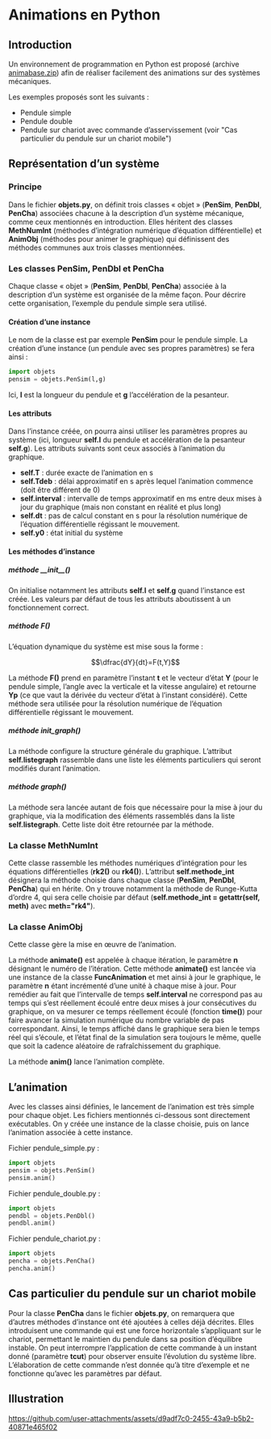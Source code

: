 # Animations en Python
 
## Introduction

Un environnement de programmation en Python est proposé (archive [animabase.zip](animabase.zip)) afin de réaliser facilement des animations sur des systèmes mécaniques.

Les exemples proposés sont les suivants :
- Pendule simple
- Pendule double
- Pendule sur chariot avec commande d’asservissement (voir "Cas particulier du pendule sur un chariot mobile")
 
## Représentation d’un système

### Principe

Dans le fichier **objets.py**, on définit trois classes « objet » (**PenSim**, **PenDbl**, **PenCha**) associées chacune à la description d’un système mécanique, comme ceux mentionnés en introduction.
Elles héritent des classes **MethNumInt** (méthodes d’intégration numérique d’équation différentielle) et **AnimObj** (méthodes pour animer le graphique) qui définissent des méthodes communes aux trois classes mentionnées.

### Les classes PenSim, PenDbl et PenCha

Chaque classe « objet » (**PenSim**, **PenDbl**, **PenCha**) associée à la description d’un système est organisée de la même façon. Pour décrire cette organisation, l’exemple du pendule simple sera utilisé.

#### Création d’une instance

Le nom de la classe est par exemple **PenSim** pour le pendule simple. La création d’une instance (un pendule avec ses propres paramètres) se fera ainsi :
```python
import objets
pensim = objets.PenSim(l,g)
```
Ici, **l** est la longueur du pendule et **g** l’accélération de la pesanteur.

#### Les attributs

Dans l’instance créée, on pourra ainsi utiliser les paramètres propres au système (ici, longueur **self.l** du pendule et accélération de la pesanteur **self.g**). Les attributs suivants sont ceux associés à l’animation du graphique. 
- **self.T** : durée exacte de l’animation en s
- **self.Tdeb** : délai approximatif en s après lequel l’animation commence (doit être différent de 0)
- **self.interval** : intervalle de temps approximatif en ms entre deux mises à jour du graphique (mais non constant en réalité et plus long)
- **self.dt** : pas de calcul constant en s pour la résolution numérique de l’équation différentielle régissant le mouvement.
- **self.y0** : état initial du système

#### Les méthodes d’instance

##### méthode \_\_init\_\_()

On initialise notamment les attributs **self.l** et **self.g** quand l’instance est créée. Les valeurs par défaut de tous les attributs aboutissent à un fonctionnement correct.

#####  méthode **F()**

L’équation dynamique du système est mise sous la forme :

$$\dfrac{dY}{dt}=F(t,Y)$$

La méthode **F()** prend en paramètre l’instant **t** et le vecteur d’état **Y** (pour le pendule simple, l’angle avec la verticale et la vitesse angulaire) et retourne **Yp** (ce que vaut la dérivée du vecteur d’état à l’instant considéré). Cette méthode sera utilisée pour la résolution numérique de l’équation différentielle régissant le mouvement.

#####  méthode init_graph()

La méthode configure la structure générale du graphique.  L’attribut **self.listegraph** rassemble dans une liste les éléments particuliers qui seront modifiés durant l’animation.

#####  méthode graph()

La méthode sera lancée autant de fois que nécessaire pour la mise à jour du graphique, via la modification des éléments rassemblés dans la liste **self.listegraph**. Cette liste doit être retournée par la méthode.

### La classe MethNumInt

Cette classe rassemble les méthodes numériques d’intégration pour les équations différentielles (**rk2()** ou **rk4()**). L’attribut **self.methode_int** désignera la méthode choisie dans chaque classe (**PenSim**, **PenDbl**, **PenCha**) qui en hérite. On y trouve notamment la méthode de Runge-Kutta d’ordre 4, qui sera celle choisie par défaut (**self.methode_int = getattr(self, meth)** avec **meth="rk4"**).

### La classe AnimObj

Cette classe gère la mise en œuvre de l’animation.

La méthode **animate()** est appelée à chaque itération, le paramètre **n** désignant le numéro de l’itération.
Cette méthode **animate()** est lancée via une instance de la classe **FuncAnimation** et met ainsi à jour le graphique, le paramètre **n** étant incrémenté d’une unité à chaque mise à jour. Pour remédier au fait que l’intervalle de temps **self.interval** ne correspond pas au temps qui s’est réellement écoulé entre deux mises à jour consécutives du graphique, on va mesurer ce temps réellement écoulé (fonction **time()**) pour faire avancer la simulation numérique du nombre variable de pas correspondant.
Ainsi, le temps affiché dans le graphique sera bien le temps réel qui s’écoule, et l’état final de la simulation sera toujours le même, quelle que soit la cadence aléatoire de rafraîchissement du graphique.

La méthode **anim()** lance l’animation complète.

## L’animation

Avec les classes ainsi définies, le lancement de l’animation est très simple pour chaque objet. Les fichiers mentionnés ci-dessous sont directement exécutables. On y créée une instance de la classe choisie, puis on lance l’animation associée à cette instance.

Fichier pendule_simple.py :
```python
import objets
pensim = objets.PenSim()
pensim.anim()
```

Fichier pendule_double.py :
```python
import objets
pendbl = objets.PenDbl()
pendbl.anim()
```

Fichier pendule_chariot.py :
```python
import objets
pencha = objets.PenCha()
pencha.anim()
```

## Cas particulier du pendule sur un chariot mobile
Pour la classe **PenCha** dans le fichier **objets.py**, on remarquera que d’autres méthodes d’instance ont été ajoutées à celles déjà décrites. Elles introduisent une commande qui est une force horizontale s’appliquant sur le chariot, permettant le maintien du pendule dans sa position d’équilibre instable. On peut interrompre l’application de cette commande à un instant donné (paramètre **tcut**) pour observer ensuite l’évolution du système libre. L’élaboration de cette commande n’est donnée qu’à titre d’exemple et ne fonctionne qu’avec les paramètres par défaut.

## Illustration

https://github.com/user-attachments/assets/d9adf7c0-2455-43a9-b5b2-40871e465f02





